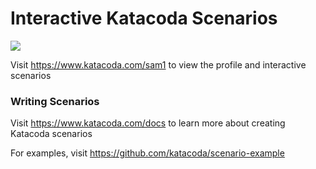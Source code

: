 # Interactive Katacoda Scenarios

[![](http://shields.katacoda.com/katacoda/sam1/count.svg)](https://www.katacoda.com/sam1 "Get your profile on Katacoda.com")

Visit https://www.katacoda.com/sam1 to view the profile and interactive scenarios

### Writing Scenarios
Visit https://www.katacoda.com/docs to learn more about creating Katacoda scenarios

For examples, visit https://github.com/katacoda/scenario-example
